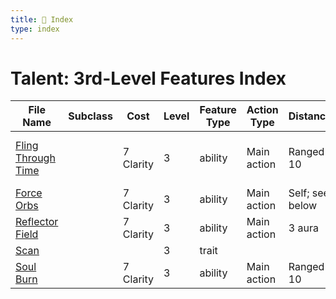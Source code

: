 ```yaml
---
title: 📑 Index
type: index
---
```


# Talent: 3rd-Level Features Index

| File Name                                       | Subclass | Cost      | Level | Feature Type | Action Type | Distance        | Target                 |
| ----------------------------------------------- | -------- | --------- | ----- | ------------ | ----------- | --------------- | ---------------------- |
| [Fling Through Time](../Fling%20Through%20Time) |          | 7 Clarity | 3     | ability      | Main action | Ranged 10       | One creature or object |
| [Force Orbs](../Force%20Orbs)                   |          | 7 Clarity | 3     | ability      | Main action | Self; see below | Self                   |
| [Reflector Field](../Reflector%20Field)         |          | 7 Clarity | 3     | ability      | Main action | 3 aura          | Special                |
| [Scan](../Scan)                                 |          |           | 3     | trait        |             |                 |                        |
| [Soul Burn](../Soul%20Burn)                     |          | 7 Clarity | 3     | ability      | Main action | Ranged 10       | One creature           |
